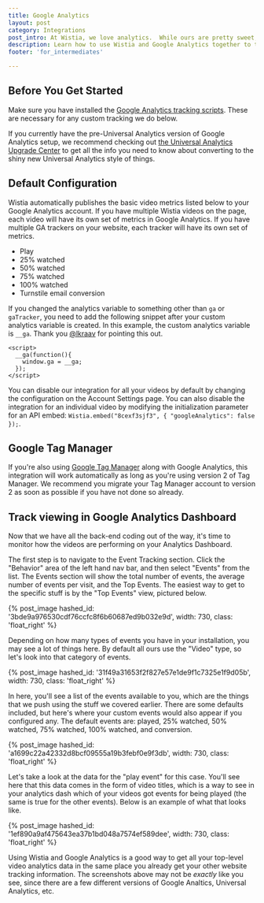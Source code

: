 ```yaml
---
title: Google Analytics
layout: post
category: Integrations
post_intro: At Wistia, we love analytics.  While ours are pretty sweet, there are lots of tools out there, like <a href="http://google.com/analytics" title="google analytics">Google Analytics</a>. While Wistia's analytics give you more in-depth information on video plays, putting basic video metrics in Google Analytics can give you a better picture of how they tie together with your website's metrics.</p><p>This guide is here to help you get started integrating Wistia video tracking with your Google Analytics account.</p>
description: Learn how to use Wistia and Google Analytics together to track video plays.
footer: 'for_intermediates'

---
```


## Before You Get Started

Make sure you have installed the [Google Analytics tracking scripts](https://developers.google.com/analytics/devguides/collection/analyticsjs/). These are necessary for any custom tracking we do below.

If you currently have the pre-Universal Analytics version of Google Analytics setup, we recommend checking out [the Universal Analytics Upgrade Center](https://developers.google.com/analytics/devguides/collection/upgrade/) to get all the info you need to know about converting to the shiny new Universal Analytics style of things.

## Default Configuration

Wistia automatically publishes the basic video metrics listed below to your Google Analytics account. If you have multiple Wistia videos on the page, each video will have its own set of metrics in Google Analytics. If you have multiple GA trackers on your website, each tracker will have its own set of metrics.

- Play
- 25% watched
- 50% watched
- 75% watched
- 100% watched
- Turnstile email conversion

If you changed the analytics variable to something other than `ga` or `gaTracker`, you need to add the following snippet after your custom analytics variable is created. In this example, the custom analytics variable is `__ga`. Thank you [@lkraav](https://twitter.com/lkraav) for pointing this out.

```
<script>
  __ga(function(){
    window.ga = __ga;
  });
</script>
```

You can disable our integration for all your videos by default by changing the configuration on the Account Settings page. You can also disable the integration for an individual video by modifying the initialization parameter for an API embed: `Wistia.embed("8cexf3sjf3", { "googleAnalytics": false });`.

## Google Tag Manager

If you're also using [Google Tag Manager](http://www.google.com/tagmanager/) along with Google Analytics, this integration will work automatically as long as you're using version 2 of Tag Manager. We recommend you migrate your Tag Manager account to version 2 as soon as possible if you have not done so already.

## Track viewing in Google Analytics Dashboard

Now that we have all the back-end coding out of the way, it's time to monitor how the videos are performing on your Analytics Dashboard.

The first step is to navigate to the Event Tracking section. Click the "Behavior" area of the left hand nav bar, and then select "Events" from the list. The Events section will show the total number of events, the average number of events per visit, and the Top Events. The easiest way to get to the specific stuff is by the "Top Events" view, pictured below.

{% post_image hashed_id: '3bde9a976530cdf76ccfc8f6b60687ed9b032e9d', width: 730, class: 'float_right' %}

Depending on how many types of events you have in your installation, you may see a lot of things here. By default all ours use the "Video" type, so let's look into that category of events.

{% post_image hashed_id: '31f49a31653f2f827e57e1de9f1c7325e1f9d05b', width: 730, class: 'float_right' %}

In here, you'll see a list of the events available to you, which are the things that we push using the stuff we covered earlier. There are some defaults included, but here's where your custom events would also appear if you configured any. The default events are: played, 25% watched, 50% watched, 75% watched, 100% watched, and conversion.

{% post_image hashed_id: 'a1699c22a42332d8bcf09555a19b3febf0e9f3db', width: 730, class: 'float_right' %}

Let's take a look at the data for the "play event" for this case. You'll see here that this data comes in the form of video titles, which is a way to see in your analytics dash which of your videos got events for being played (the same is true for the other events). Below is an example of what that looks like.

{% post_image hashed_id: '1ef890a9af475643ea37b1bd048a7574ef589dee', width: 730, class: 'float_right' %}

Using Wistia and Google Analytics is a good way to get all your top-level video analytics data in the same place you already get your other website tracking information. The screenshots above may not be _exactly_ like you see, since there are a few different versions of Google Analtics, Universal Analytics, etc.

